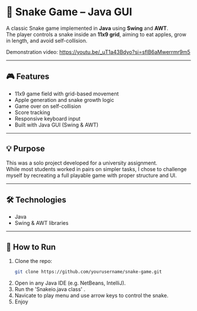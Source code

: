 # 🐍 Snake Game – Java GUI

A classic Snake game implemented in **Java** using **Swing** and **AWT**.  
The player controls a snake inside an **11x9 grid**, aiming to eat apples, grow in length, and avoid self-collision.

Demonstration video: https://youtu.be/_uT1a43Bdyo?si=sflB6aMwerrmr9m5

---

## 🎮 Features
- 11x9 game field with grid-based movement
- Apple generation and snake growth logic
- Game over on self-collision
- Score tracking
- Responsive keyboard input
- Built with Java GUI (Swing & AWT)

---

## 💡 Purpose
This was a solo project developed for a university assignment.  
While most students worked in pairs on simpler tasks, I chose to challenge myself by recreating a full playable game with proper structure and UI.

---

## 🛠 Technologies
- Java
- Swing & AWT libraries

---

## 🚀 How to Run
1. Clone the repo:
   ```bash
   git clone https://github.com/yourusername/snake-game.git
2. Open in any Java IDE (e.g. NetBeans, IntelliJ).
3. Run the 'Snakeio.java class' .
4. Navicate to play menu and use arrow keys to control the snake.
5. Enjoy
